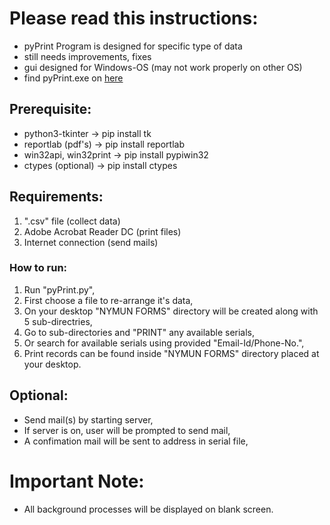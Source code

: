# Please read this instructions:

- pyPrint Program is designed for specific type of data
- still needs improvements, fixes
- gui designed for Windows-OS (may not work properly on other OS) 
- find pyPrint.exe on [here](https://github.com/Faizanf33/print-data)

## Prerequisite:

- python3-tkinter
-> pip install tk
- reportlab (pdf's)
-> pip install reportlab
- win32api, win32print
-> pip install pypiwin32
- ctypes (optional)
-> pip install ctypes

## Requirements:

1. ".csv" file (collect data)
2. Adobe Acrobat Reader DC (print files)
3. Internet connection (send mails)


### How to run:

1. Run "pyPrint.py",
2. First choose a file to re-arrange it's data,
3. On your desktop "NYMUN FORMS" directory will be created along with 5 sub-directries,
4. Go to sub-directories and "PRINT" any available serials,
5. Or search for available serials using provided "Email-Id/Phone-No.",
6. Print records can be found inside "NYMUN FORMS" directory placed at your desktop.

## Optional:

- Send mail(s) by starting server,
- If server is on, user will be prompted to send mail,
- A confimation mail will be sent to address in serial file,

# Important Note:
- All background processes will be displayed on blank screen.
